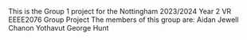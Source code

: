 This is the Group 1 project for the Nottingham 2023/2024 Year 2 VR EEEE2076 Group Project 
The members of this group are:
Aidan Jewell
Chanon Yothavut
George Hunt
